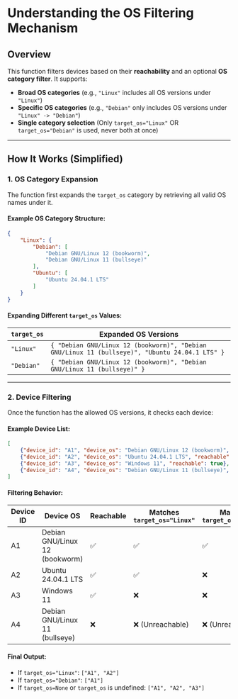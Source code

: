# **Understanding the OS Filtering Mechanism**

## **Overview**
This function filters devices based on their **reachability** and an optional **OS category filter**. It supports:

- **Broad OS categories** (e.g., `"Linux"` includes all OS versions under `"Linux"`)
- **Specific OS categories** (e.g., `"Debian"` only includes OS versions under `"Linux" -> "Debian"`)
- **Single category selection** (Only `target_os="Linux"` OR `target_os="Debian"` is used, never both at once)

---

## **How It Works (Simplified)**

### **1. OS Category Expansion**
The function first expands the `target_os` category by retrieving all valid OS names under it.

#### **Example OS Category Structure:**
```json
{
    "Linux": {
        "Debian": [
            "Debian GNU/Linux 12 (bookworm)",
            "Debian GNU/Linux 11 (bullseye)"
        ],
        "Ubuntu": [
            "Ubuntu 24.04.1 LTS"
        ]
    }
}
```

#### **Expanding Different `target_os` Values:**

| `target_os`   | Expanded OS Versions |
|--------------|---------------------------------------------------|
| `"Linux"`   | `{ "Debian GNU/Linux 12 (bookworm)", "Debian GNU/Linux 11 (bullseye)", "Ubuntu 24.04.1 LTS" }` |
| `"Debian"`  | `{ "Debian GNU/Linux 12 (bookworm)", "Debian GNU/Linux 11 (bullseye)" }` |

---

### **2. Device Filtering**
Once the function has the allowed OS versions, it checks each device:

#### **Example Device List:**
```json
[
    {"device_id": "A1", "device_os": "Debian GNU/Linux 12 (bookworm)", "reachable": true},
    {"device_id": "A2", "device_os": "Ubuntu 24.04.1 LTS", "reachable": true},
    {"device_id": "A3", "device_os": "Windows 11", "reachable": true},
    {"device_id": "A4", "device_os": "Debian GNU/Linux 11 (bullseye)", "reachable": false}
]
```

#### **Filtering Behavior:**
| Device ID | Device OS                         | Reachable | Matches `target_os="Linux"` | Matches `target_os="Debian"` |
|-----------|----------------------------------|-----------|-------------------------------|-------------------------------|
| A1        | Debian GNU/Linux 12 (bookworm)  | ✅        | ✅                             | ✅                             |
| A2        | Ubuntu 24.04.1 LTS              | ✅        | ✅                             | ❌                             |
| A3        | Windows 11                      | ✅        | ❌                             | ❌                             |
| A4        | Debian GNU/Linux 11 (bullseye)  | ❌        | ❌ (Unreachable)               | ❌ (Unreachable)               |

#### **Final Output:**
- If `target_os="Linux"`: `["A1", "A2"]`
- If `target_os="Debian"`: `["A1"]`
- If `target_os=None` or `target_os` is undefined: `["A1", "A2", "A3"]`
